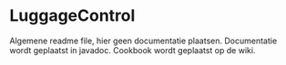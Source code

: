 # LuggageControl
Algemene readme file, hier geen documentatie plaatsen.
Documentatie wordt geplaatst in javadoc.
Cookbook wordt geplaatst op de wiki.
